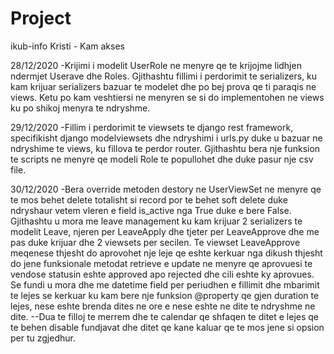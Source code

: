 # Project
ikub-info
Kristi - Kam akses


28/12/2020
-Krijimi i modelit UserRole ne menyre qe te krijojme lidhjen ndermjet Userave dhe Roles. Gjithashtu fillimi i perdorimit te serializers, ku kam krijuar serializers bazuar te modelet dhe po bej prova qe ti paraqis ne views. Ketu po kam veshtiersi ne menyren se si do implementohen ne views ku po shikoj menyra te ndryshme. 

29/12/2020
-Fillim i perdorimit te viewsets te django rest framework, specifikisht django modelviewsets dhe ndryshimi i urls.py duke u bazuar ne ndryshime te views, ku fillova te perdor router. Gjithashtu bera nje funksion te scripts ne menyre qe modeli Role te popullohet dhe duke pasur nje csv file. 

30/12/2020
-Bera override metoden destory ne UserViewSet ne menyre qe te mos behet delete totalisht si record por te behet soft delete duke ndryshaur vetem vleren e field is_active nga True duke e bere False. Gjithashtu u mora me leave management ku kam krijuar 2 serializers te modelit Leave, njeren per LeaveApply dhe tjeter per LeaveApprove dhe me pas duke krijuar dhe 2 viewsets per secilen. Te viewset LeaveApprove meqenese thjesht do aprovohet nje leje qe eshte kerkuar nga dikush thjesht do jene funksionale metodat retrieve e update ne menyre qe aprovuesi te vendose statusin eshte approved apo rejected dhe cili eshte ky aprovues. Se fundi u mora dhe me datetime field per periudhen e fillimit dhe mbarimit te lejes se kerkuar ku kam bere nje funksion @property qe gjen duration te lejes, nese eshte brenda dites ne ore e nese eshte ne dite te ndryshme ne dite. 
--Dua te filloj te merrem dhe te calendar qe shfaqen te ditet e lejes qe te behen disable fundjavat dhe ditet qe kane kaluar qe te mos jene si opsion per tu zgjedhur.
